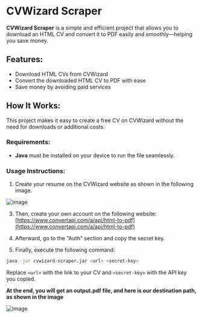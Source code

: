 
# CVWizard Scraper

**CVWizard Scraper** is a simple and efficient project that allows you to download an HTML CV and convert it to PDF easily and smoothly—helping you save money.

## Features:
- Download HTML CVs from CVWizard
- Convert the downloaded HTML CV to PDF with ease
- Save money by avoiding paid services

## How It Works:
This project makes it easy to create a free CV on CVWizard without the need for downloads or additional costs.

### Requirements:
- **Java** must be installed on your device to run the file seamlessly.
  
### Usage Instructions:

1. Create your resume on the CVWizard website as shown in the following image.

  <img alt="image" src="https://cdn.discordapp.com/attachments/1337062133606912020/1346805892854710283/image.png?ex=67c9863b&is=67c834bb&hm=6b70a0e46cbf8a3a02eb0ca026fd36d3aa26e3742e965fcaac1325a278168aff&">

3. Then, create your own account on the following website:  
   [https://www.convertapi.com/a/api/html-to-pdf](https://www.convertapi.com/a/api/html-to-pdf)

4. Afterward, go to the "Auth" section and copy the secret key.

5. Finally, execute the following command:

```bash
java -jar cvwizard-scraper.jar <url> <secret-key>
```

Replace `<url>` with the link to your CV and `<secret-key>` with the API key you copied.


**At the end, you will get an output.pdf file, and here is our destination path, as shown in the image**


 <img alt="image" src="https://cdn.discordapp.com/attachments/1337062133606912020/1346806907553320990/image.png?ex=67c9872d&is=67c835ad&hm=aaced88fe91de5307cd84668a56ba04ec280de0464c02a37e05cc53fb556f6ca&">

